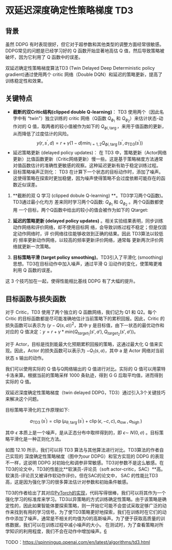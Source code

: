 

<!--
 * @version:
 * @Author:  StevenJokess（蔡舒起） https://github.com/StevenJokess
 * @Date: 2023-06-04 00:45:09
 * @LastEditors:  StevenJokess（蔡舒起） https://github.com/StevenJokess
 * @LastEditTime: 2023-06-05 17:22:36
 * @Description:
 * @Help me: make friends by a867907127@gmail.com and help me get some “foreign” things or service I need in life; 如有帮助，请赞助，失业3年了。![支付宝收款码](https://github.com/StevenJokess/d2rl/blob/master/img/%E6%94%B6.jpg)
 * @TODO::
 * @Reference:
-->

# 双延迟深度确定性策略梯度 TD3

## 背景

虽然 DDPG 有时表现很好，但它对于超参数和其他类型的调整方面经常很敏感。DDPG常见的问题是已经学习好的 Q 函数开始显著地高估 Q 值，然后导致策略被破坏，因为它利用了 Q 函数中的误差。

双延迟确定性策略梯度算法TD3 (Twin Delayed Deep Deterministic policy gradient)通过使用两个 critic 网络（Double DQN）和延迟的策略更新，提高了训练稳定性和效果。

## 关键特点

- **截断的双Critic结构(clipped double Q-learning)**： TD3 使用两个（因此名字中有 “twin"）独立训练的 critic 网络（Q函数 $Q_{\phi_1}$ 和 $Q_{\phi_2}$）来估计状态-动作对的 Q 值，取两者的较小值被作为如下的 $Q_{\phi i, \operatorname{targ}}$，来用于值函数的更新，从而降低了过度估计的风险。
  $$
  y\left(r, s^{\prime}, d\right)=r+\gamma(1-d) \min _{i=1,2} Q_{\phi i, \operatorname{targ}}\left(s^{\prime}, a_{\mathrm{TD} 3}\left(s^{\prime}\right)\right)
  $$
- 延迟策略更新 (delayed policy updates)： 在 TD3 中，策略更新（Actor网络更新）比值函数更新（Critic网络更新）慢一些。这是基于策略梯度方法通常对值函数估计的准确性更敏感的观察。这种延迟更新有助于稳定训练过程。
- 目标策略噪声正则化： TD3 在计算下一个状态的目标动作时，添加了噪声。这使得策略在探索时更加稳健，因为噪声使得策略不会过度依赖可能存在的函数近似误差。

1. **截断的双 Q 学习 (clipped dobule Q-learning) **。TD3学习两个Q函数)。TD3通过最小化均方 差来同时学习两个Q函数: $Q_{\phi_1}$ 和 $Q_{\phi_2}$ 。两个Q函数都使用 一个目标，两个Q函数中给出的较小的值会被作为如下的 Qtarget:



1. **延迟的策略更新 (delayed policy updates)** 。相关实验结果表明，同步训练动作网络和评价网络，却不使用目标网 络，会导致训练过程不稳定；但是仅固定动作网络时，评 价网络往往能够收敛到正确的结果。因此 TD3算法以较低的 频率更新动作网络，以较高的频率更新评价网络，通常每 更新两次评价网络就更新一次策略。
2. **目标策略平滑 (target policy smoothing)**。TD3引入了平滑化 (smoothing) 思想。TD3在目标动作中加入噪声，通过平滑 $\mathrm{Q}$ 沿动作的变化，使策略更难利用 $\mathrm{Q}$ 函数的误差。

这 3 个技巧加在一起，使得性能相比基线 DDPG 有了大幅的提升。


## 目标函数与损失函数

对于 Critic，TD3 使用了两个独立的 Q 函数网络，我们记为 Q1 和 Q2。每个 Critic 的目标函数都是尽可能准确地估计当前策略下的累积回报。因此，Critic 的损失函数可以表示为 $(y - Q(s, a))^2$，其中 y 是目标值，由下一状态的最优动作和对应的 Q 值决定：$y = r + γ * min(Q_{target_1}(s', a'), Q_{target_2}(s', a'))$。

对于 Actor，目标是找到能最大化预期累积回报的策略，这通过最大化 Q 值来实现。因此，Actor 的损失函数可以表示为 $-Q_1(s, a)$，其中 a 是 Actor 网络对当前状态 s 输出的动作。



我们可以使用实际的 Q 值与Q网络输出的 Q 值进行对比。实际的 Q 值可以用蒙特卡洛来算。根据当前的策略采样 1000 条轨迹，得到 G
G 后取平均值，进而得到实际的 Q 值。

双延迟深度确定性策略梯度（twin delayed DDPG，TD3）通过引入3个关键技巧来解决这个问题。


目标策略平滑化的工作原理如下:

$$
a_{\text {TD3 }}\left(s^{\prime}\right)=\operatorname{clip}\left(\mu_{\theta, \operatorname{targ}}\left(s^{\prime}\right)+\operatorname{clip}(\epsilon,-c, c), a_{\text {low }}, a_{\text {high }}\right)
$$

其中 $\epsilon$ 本质上是一个噪声，是从正态分布中取样得到的，即 $\epsilon \sim$ $N(0, \sigma)$ 。目标策略平滑化是一种正则化方法。


如图 12.10 所示，我们可以将 TD3 算法与其他算法进行对比。TD3算法的作者自己实现的 深度确定性策略梯度（图中为our DDPG）和官方实现的 DDPG 的表现不一样，这说明 DDPG 对初始化和调参非常敏感。TD3对参数不是这么敏感。在TD3的论文中，TD3的性能比**软演员-评论员（soft actor-critic，SAC）**高。软演员-评论员又被译作软动作评价。但在SAC的论文中， SAC 的性能比TD3 高，这是因为强化学习的很多算法估计对参数和初始条件敏感。

TD3的作者给出了其对应[PyTorch的实现](https://github.com/sfujim/TD3/)，代码写得很棒，我们可以将其作为一个强化学习的标准库来学习。TD3以异策略的方式训练确定性策略。由于该策略是确定性的，因此如果智能体要探索策略，则一开始它可能不会尝试采取足够广泛的动作来找到有用的学习信号。为了使TD3策略更好地探索，我们在训练时在它们的动作中添加了噪声，通常是不相关的均值为0的高斯噪声。为了便于获取高质量的训练数据，我们可以在训练过程中减小噪声的大小。 在测试时，为了查看策略对所学知识的利用程度，我们不会在动作中增加噪声。[6]

TODO：https://spinningup.openai.com/en/latest/algorithms/td3.html

[6]: https://datawhalechina.github.io/easy-rl/#/chapter12/chapter12
